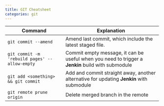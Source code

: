 ```yaml
---
title: GIT Cheatsheet
categories: git
---
```


| Command   | Explanation   |
|-------    |-------        |
|`git commit --amend` | Amend last commit, which include the latest staged file. |
|`git commit -m 'rebuild pages' --allow-empty`  | Commit empty message, it can be useful when you need to trigger a **Jenkin** build with submodule |
|`git add <something> && git commit ` | Add and commit straight away, another alternative for updating **Jenkin**  with submodule |
|`git remote prune origin`| Delete merged branch in the remote |
